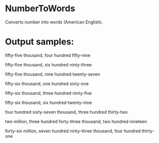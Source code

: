 # NumberToWords
Converts number into words (American English).

Output samples:
===============

fifty-five thousand, four hundred fifty-nine

fifty-five thousand, six hundred ninty-three

fifty-five thousand, nine hundred twenty-seven

fifty-six thousand, one hundred sixty-one

fifty-six thousand, three hundred ninty-five

fifty-six thousand, six hundred twenty-nine

four hundred sixty-seven thousand, three hundred thirty-two

two million, three hundred forty-three thousand, two hundred nineteen

forty-six million, seven hundred ninty-three thousand, four hundred thirty-one
